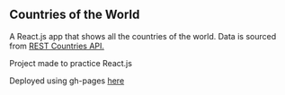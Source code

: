 ## Countries of the World

A React.js app that shows all the countries of the world. Data is sourced from <a href="https://restcountries.eu/">REST Countries API.</a>

Project made to practice React.js

Deployed using gh-pages <a href="https://zahidyew.github.io/countries/">here</a>